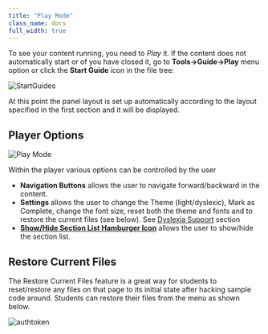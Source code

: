 ```yaml
---
title: "Play Mode"
class_name: docs
full_width: true
---
```


To see your content running, you need to *Play* it. If the content does not automatically start or of you have closed it, go to **Tools->Guide->Play** menu option or click the **Start Guide** icon in the file tree:

<img alt="StartGuides" src="/img/docs/guides/startguides.png" class="simple"/>

At this point the panel layout is set up automatically according to the layout specified in the first section and it will be displayed.


## Player Options
<img alt="Play Mode" src="/img/docs/guides/playmode.png" class="simple"/>


Within the player various options can be controlled by the user


- **Navigation Buttons** allows the user to navigate forward/backward in the content.
- **Settings** allows the user to change the Theme (light/dyslexic), Mark as Complete, change the font size, reset both the theme and fonts and to restore the current files (see below). See [Dyslexia Support](/docs/dashboard/student/dyslexia/) section
- **[Show/Hide Section List Hamburger Icon](/docs/content/authoring/guides/collapse/)** allows the user to show/hide the section list.

<a name="restore"></a>

## Restore Current Files
The Restore Current Files feature is a great way for students to reset/restore any files on that page to its initial state after hacking sample code around. Students can restore their files from the menu as shown below.

<img alt="authtoken" src="/img/docs/guides/reset.png" class="simple"/>




